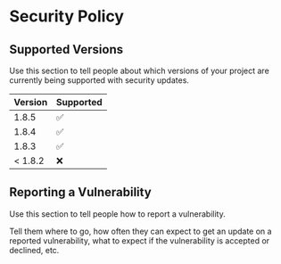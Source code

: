 # Security Policy

## Supported Versions

Use this section to tell people about which versions of your project are
currently being supported with security updates.

| Version | Supported          |
| ------- | ------------------ |
| 1.8.5   | :white_check_mark: |
| 1.8.4   | :white_check_mark: |
| 1.8.3   | :white_check_mark: |
| < 1.8.2 | :x:                |


## Reporting a Vulnerability

Use this section to tell people how to report a vulnerability.

Tell them where to go, how often they can expect to get an update on a
reported vulnerability, what to expect if the vulnerability is accepted or
declined, etc.
